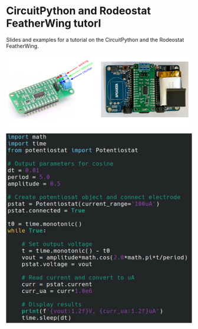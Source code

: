 # CircuitPython and Rodeostat FeatherWing tutorl

Slides and examples for a tutorial on the CircuitPython and the Rodeostat FeatherWing. 

![alt text](/images/screenshot1.png)

![alt text](/images/potentiostat_class.png)


